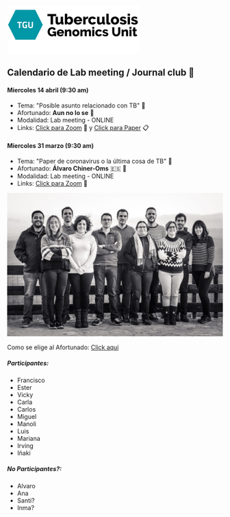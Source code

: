 ![](assets/Lab_M-7c6aedc6.png)
## **Calendario de Lab meeting / Journal club** :microscope:

#### Miercoles 14 abril (9:30 am)
- Tema: "Posible asunto relacionado con TB" :dna:
- Afortunado: **Aun no lo se** :petri_dish:
- Modalidad: Lab meeting - ONLINE
- Links: [Click para Zoom]() :movie_camera: y [Click para Paper]() :clipboard:

#### Miercoles 31 marzo (9:30 am)
- Tema: "Paper de coronavirus o la última cosa de TB" :dna:
- Afortunado: **Álvaro Chiner-Oms** :es: :circus_tent:
- Modalidad: Lab meeting - ONLINE
- Links: [Click para Zoom](https://us02web.zoom.us/j/83166525016?pwd=c2tDbUZ3Ni8rQ29KM0UwNm51aWtlQT09) :movie_camera:


![](assets/Lab_M-5c6ef917.jpg)

Como se elige al Afortunado: [Click aqui](https://www.random.org/lists/)

##### Participantes:

  - Francisco
  - Ester
  - Vicky
  - Carla
  - Carlos
  - Miguel
  - Manoli
  - Luis
  - Mariana
  - Irving
  - Iñaki

##### No Participantes?:

  - Alvaro
  - Ana
  - Santi?
  - Inma?
